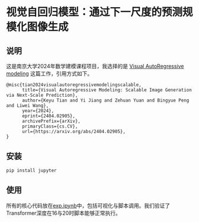 # 视觉自回归模型：通过下一尺度的预测规模化图像生成
## 说明
这是南京大学2024年数学建模课程项目，我选择的是 [Visual AutoRegressive modeling](https://github.com/FoundationVision/VAR) 这篇工作，引用方式如下。
```
@misc{tian2024visualautoregressivemodelingscalable,
      title={Visual Autoregressive Modeling: Scalable Image Generation via Next-Scale Prediction}, 
      author={Keyu Tian and Yi Jiang and Zehuan Yuan and Bingyue Peng and Liwei Wang},
      year={2024},
      eprint={2404.02905},
      archivePrefix={arXiv},
      primaryClass={cs.CV},
      url={https://arxiv.org/abs/2404.02905}, 
}
```
## 安装
```
pip install jupyter
```
## 使用
所有的核心代码放在[exp.ipynb](exp.ipynb)中，包括可视化与脚本调用。我们验证了Transformer深度在16与20时脚本能够正常执行。
